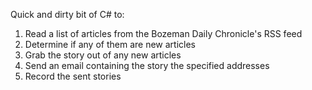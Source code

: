 Quick and dirty bit of C# to:

1. Read a list of articles from the Bozeman Daily Chronicle's RSS feed
2. Determine if any of them are new articles
3. Grab the story out of any new articles
4. Send an email containing the story the specified addresses
5. Record the sent stories
